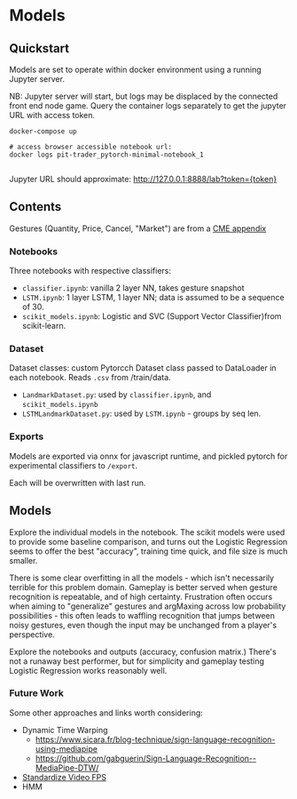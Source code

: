 # Models

## Quickstart

Models are set to operate within docker environment using a running Jupyter
server.

NB: Jupyter server will start, but logs may be displaced by the connected front
end node game. Query the container logs separately to get the jupyter URL with
access token.


```
docker-compose up

# access browser accessible notebook url:
docker logs pit-trader_pytorch-minimal-notebook_1


```

Jupyter URL should approximate: http://127.0.0.1:8888/lab?token={token}

## Contents

Gestures (Quantity, Price, Cancel, "Market") are from a [CME
appendix](../web/public/commodity-and-futures-handsignals.pdf)

### Notebooks

Three notebooks with respective classifiers:

* `classifier.ipynb`: vanilla 2 layer NN, takes gesture snapshot
* `LSTM.ipynb`: 1 layer LSTM, 1 layer NN; data is assumed to be a sequence of 30.
* `scikit_models.ipynb`: Logistic and SVC (Support Vector Classifier)from
  scikit-learn.

### Dataset

Dataset classes: custom Pytorcch Dataset class passed to DataLoader in each
notebook. Reads `.csv` from /train/data.

* `LandmarkDataset.py`: used by `classifier.ipynb`, and `scikit_models.ipynb`
* `LSTMLandmarkDataset.py`: used by `LSTM.ipynb` - groups by seq len.

### Exports

Models are exported via onnx for javascript runtime, and pickled pytorch for
experimental classifiers to `/export`.

Each will be overwritten with last run.

## Models

Explore the individual models in the notebook. The scikit models were used to
provide some baseline comparison, and turns out the Logistic Regression seems to
offer the best "accuracy", training time quick, and file size is much smaller.

There is some clear overfitting in all the models - which isn't necessarily
terrible for this problem domain. Gameplay is better served when gesture
recognition is repeatable, and of high certainty. Frustration often occurs when
aiming to "generalize" gestures and argMaxing across low probability
possibilities - this often leads to waffling recognition that jumps between
noisy gestures, even though the input may be unchanged from a player's
perspective.

Explore the notebooks and outputs (accuracy, confusion matrix.) There's not a
runaway best performer, but for simplicity and gameplay testing Logistic
Regression works reasonably well.


### Future Work

Some other approaches and links worth considering:


* Dynamic Time Warping
  * https://www.sicara.fr/blog-technique/sign-language-recognition-using-mediapipe
  * https://github.com/gabguerin/Sign-Language-Recognition--MediaPipe-DTW/
* [Standardize Video FPS](https://medium.com/@kyip_7564/a-process-to-standardize-video-fps-for-machine-learning-93a936abdbc)
* HMM